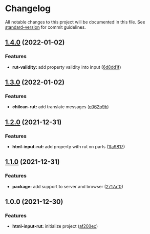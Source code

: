 # Changelog

All notable changes to this project will be documented in this file. See [standard-version](https://github.com/conventional-changelog/standard-version) for commit guidelines.

## [1.4.0](https://github.com/JonDotsoy/html-input-rut/compare/v1.3.0...v1.4.0) (2022-01-02)


### Features

* **rut-validity:** add property validity into input ([6d8dd1f](https://github.com/JonDotsoy/html-input-rut/commit/6d8dd1f4b59109924ebf006ac40252eb627ae696))

## [1.3.0](https://github.com/JonDotsoy/html-input-rut/compare/v1.2.0...v1.3.0) (2022-01-02)


### Features

* **chilean-rut:** add translate messages ([c062b9b](https://github.com/JonDotsoy/html-input-rut/commit/c062b9b567eb6ae44c985f9240e495888bcc01c9))

## [1.2.0](https://github.com/JonDotsoy/html-input-rut/compare/v1.1.0...v1.2.0) (2021-12-31)


### Features

* **html-input-rut:** add property with rut on parts ([1fa9817](https://github.com/JonDotsoy/html-input-rut/commit/1fa9817f9a86e43e624c0740654cef35805cb865))

## [1.1.0](https://github.com/JonDotsoy/html-input-rut/compare/v1.0.0...v1.1.0) (2021-12-31)


### Features

* **package:** add support to server and browser ([2717af0](https://github.com/JonDotsoy/html-input-rut/commit/2717af0bc75a94c1b1b5cbdca01b460e9b625aa4))

## 1.0.0 (2021-12-30)


### Features

* **html-input-rut:** initialize project ([af200ec](https://github.com/JonDotsoy/html-input-rut/commit/af200ecf78ddac531a3b42a11b0fc4f72f72a56a))
